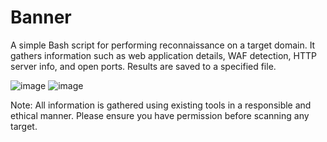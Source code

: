 # Banner
A simple Bash script for performing reconnaissance on a target domain. It gathers information such as web application details, WAF detection, HTTP server info, and open ports. Results are saved to a specified file.

![image](https://github.com/user-attachments/assets/590e422c-2d6b-420d-af09-08ad8c1286ad)
![image](https://github.com/user-attachments/assets/78182b4d-a14b-4911-9f04-e0f4e2836a8f)

Note: All information is gathered using existing tools in a responsible and ethical manner. Please ensure you have permission before scanning any target.
